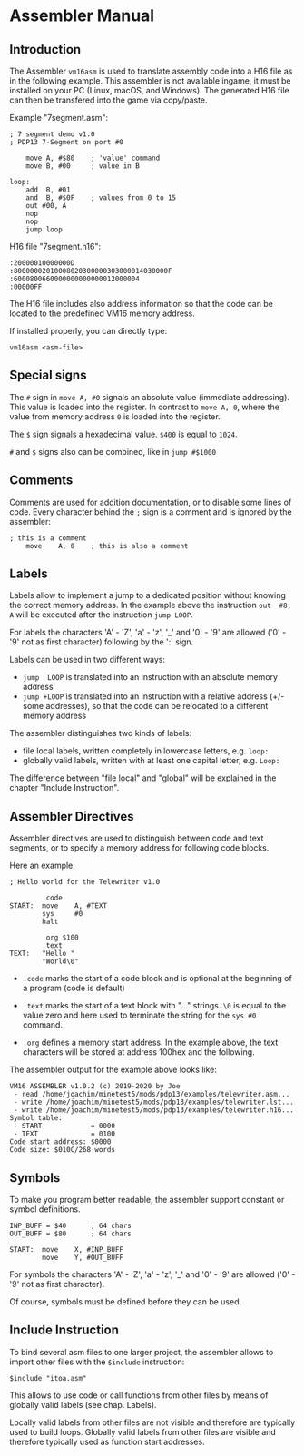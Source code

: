 # Assembler Manual

## Introduction

The Assembler `vm16asm`  is used to translate assembly code into a H16 file as in the following example. This assembler is not available ingame, it must be installed on your PC (Linux, macOS, and Windows). The generated H16 file can then be transfered into the game via copy/paste.

Example "7segment.asm":

```assembly
; 7 segment demo v1.0
; PDP13 7-Segment on port #0

    move A, #$80    ; 'value' command
    move B, #00     ; value in B

loop:
    add  B, #01
    and  B, #$0F    ; values from 0 to 15
    out #00, A
    nop
    nop
    jump loop
```

H16 file "7segment.h16":

```
:20000010000000D
:80000002010008020300000303000014030000F
:6000800660000000000000012000004
:00000FF
```

The H16 file includes also address information so that the code can be located to the predefined VM16 memory address.

If installed properly, you can directly type:

```
vm16asm <asm-file>
```





## Special signs

The `#` sign in `move A, #0` signals an absolute value (immediate addressing). This value is loaded into the register. In contrast to `move A, 0`, where the value from memory address `0` is loaded into the register.

The `$` sign signals a hexadecimal value. `$400` is equal to `1024`.

`#` and `$` signs also can be combined, like in `jump #$1000`



## Comments

Comments are used for addition documentation, or to disable some lines of code. Every character behind the `;` sign is a comment and is ignored by the assembler:

```assembly
; this is a comment
    move    A, 0    ; this is also a comment
```



## Labels

Labels allow to implement a jump to a dedicated position without knowing the correct memory address. 
In the example above the instruction `out  #8, A` will be executed after the instruction `jump LOOP`.  

For labels  the characters 'A' - 'Z', 'a' - 'z',  '_' and '0' - '9' are allowed ('0' - '9' not as first character) following by the ':' sign.

Labels can be used in two different ways:

- `jump  LOOP` is translated into an instruction with an absolute memory address
- `jump +LOOP` is translated into an instruction with a relative address (+/- some addresses), so that the code can be relocated to a different memory address

The assembler distinguishes two kinds of labels:

- file local labels,  written completely in lowercase letters, e.g. `loop:`
- globally valid labels, written with at least one capital letter, e.g. `Loop:`

The difference between "file local" and "global" will be explained in the chapter "Include Instruction".



## Assembler Directives

Assembler directives are used to distinguish between code and text segments, or to specify a memory address for following code blocks.

Here an example:

```assembly
; Hello world for the Telewriter v1.0

        .code
START:  move    A, #TEXT
        sys     #0
        halt

        .org $100
        .text
TEXT:   "Hello "
        "World\0"
```

- `.code` marks the start of a code block and is optional at the beginning of a program (code is default)

- `.text` marks the start of a text block with "..." strings. `\0` is equal to the value zero and here used to terminate the string for the `sys #0` command.
- `.org` defines a memory start address. In the example above, the text characters will be stored at address 100hex and the following.

The assembler output for the example above looks like:

```
VM16 ASSEMBLER v1.0.2 (c) 2019-2020 by Joe
 - read /home/joachim/minetest5/mods/pdp13/examples/telewriter.asm...
 - write /home/joachim/minetest5/mods/pdp13/examples/telewriter.lst...
 - write /home/joachim/minetest5/mods/pdp13/examples/telewriter.h16...
Symbol table:
 - START            = 0000
 - TEXT             = 0100
Code start address: $0000
Code size: $010C/268 words
```



## Symbols

To make you program better readable, the assembler support constant or symbol definitions.

```assembly
INP_BUFF = $40      ; 64 chars
OUT_BUFF = $80      ; 64 chars

START:  move    X, #INP_BUFF
        move    Y, #OUT_BUFF
```

For symbols  the characters 'A' - 'Z', 'a' - 'z',  '_' and '0' - '9' are allowed ('0' - '9' not as first character).

Of course, symbols must be defined before they can be used.



## Include Instruction

To bind several asm files to one larger project, the assembler allows to import other files with the `$include` instruction:

```assembly
$include "itoa.asm"
```

This allows to use code or call functions from other files by means of globally valid labels (see chap. Labels).

Locally valid labels from other files are not visible and therefore are typically used to build loops.
Globally valid labels from other files are visible and therefore typically used as function start addresses.

